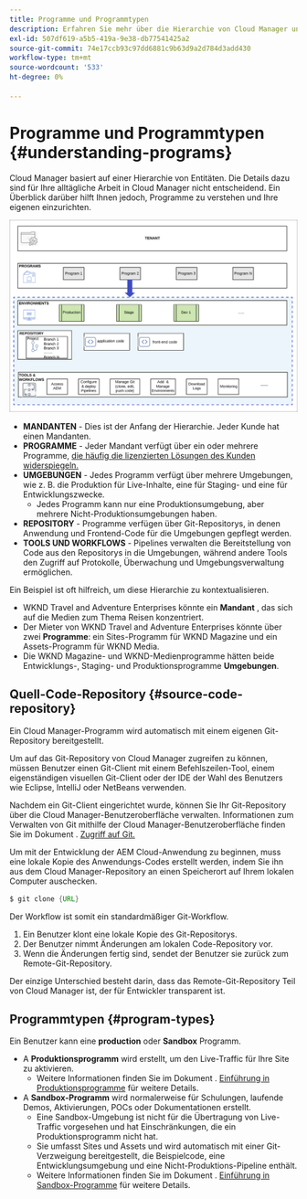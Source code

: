 ```yaml
---
title: Programme und Programmtypen
description: Erfahren Sie mehr über die Hierarchie von Cloud Manager und darüber, wie die verschiedenen Arten von Programmen in die Struktur passen und wie sie voneinander abweichen.
exl-id: 507df619-a5b5-419a-9e38-db77541425a2
source-git-commit: 74e17ccb93c97dd6881c9b63d9a2d784d3add430
workflow-type: tm+mt
source-wordcount: '533'
ht-degree: 0%

---
```



# Programme und Programmtypen {#understanding-programs}

Cloud Manager basiert auf einer Hierarchie von Entitäten. Die Details dazu sind für Ihre alltägliche Arbeit in Cloud Manager nicht entscheidend. Ein Überblick darüber hilft Ihnen jedoch, Programme zu verstehen und Ihre eigenen einzurichten.

![Cloud Manager-Hierarchie](assets/program-types1.png)

* **MANDANTEN** - Dies ist der Anfang der Hierarchie. Jeder Kunde hat einen Mandanten.
* **PROGRAMME** - Jeder Mandant verfügt über ein oder mehrere Programme, [die häufig die lizenzierten Lösungen des Kunden widerspiegeln.](introduction-production-programs.md)
* **UMGEBUNGEN** - Jedes Programm verfügt über mehrere Umgebungen, wie z. B. die Produktion für Live-Inhalte, eine für Staging- und eine für Entwicklungszwecke.
   * Jedes Programm kann nur eine Produktionsumgebung, aber mehrere Nicht-Produktionsumgebungen haben.
* **REPOSITORY** - Programme verfügen über Git-Repositorys, in denen Anwendung und Frontend-Code für die Umgebungen gepflegt werden.
* **TOOLS UND WORKFLOWS** - Pipelines verwalten die Bereitstellung von Code aus den Repositorys in die Umgebungen, während andere Tools den Zugriff auf Protokolle, Überwachung und Umgebungsverwaltung ermöglichen.

Ein Beispiel ist oft hilfreich, um diese Hierarchie zu kontextualisieren.

* WKND Travel and Adventure Enterprises könnte ein **Mandant** , das sich auf die Medien zum Thema Reisen konzentriert.
* Der Mieter von WKND Travel and Adventure Enterprises könnte über zwei **Programme**: ein Sites-Programm für WKND Magazine und ein Assets-Programm für WKND Media.
* Die WKND Magazine- und WKND-Medienprogramme hätten beide Entwicklungs-, Staging- und Produktionsprogramme **Umgebungen**.

## Quell-Code-Repository {#source-code-repository}

Ein Cloud Manager-Programm wird automatisch mit einem eigenen Git-Repository bereitgestellt.

Um auf das Git-Repository von Cloud Manager zugreifen zu können, müssen Benutzer einen Git-Client mit einem Befehlszeilen-Tool, einem eigenständigen visuellen Git-Client oder der IDE der Wahl des Benutzers wie Eclipse, IntelliJ oder NetBeans verwenden.

Nachdem ein Git-Client eingerichtet wurde, können Sie Ihr Git-Repository über die Cloud Manager-Benutzeroberfläche verwalten. Informationen zum Verwalten von Git mithilfe der Cloud Manager-Benutzeroberfläche finden Sie im Dokument . [Zugriff auf Git.](/help/implementing/cloud-manager/managing-code/accessing-repos.md)

Um mit der Entwicklung der AEM Cloud-Anwendung zu beginnen, muss eine lokale Kopie des Anwendungs-Codes erstellt werden, indem Sie ihn aus dem Cloud Manager-Repository an einen Speicherort auf Ihrem lokalen Computer auschecken.

```java
$ git clone {URL}
```

Der Workflow ist somit ein standardmäßiger Git-Workflow.

1. Ein Benutzer klont eine lokale Kopie des Git-Repositorys.
1. Der Benutzer nimmt Änderungen am lokalen Code-Repository vor.
1. Wenn die Änderungen fertig sind, sendet der Benutzer sie zurück zum Remote-Git-Repository.

Der einzige Unterschied besteht darin, dass das Remote-Git-Repository Teil von Cloud Manager ist, der für Entwickler transparent ist.

## Programmtypen {#program-types}

Ein Benutzer kann eine **production** oder **Sandbox** Programm.

* A **Produktionsprogramm** wird erstellt, um den Live-Traffic für Ihre Site zu aktivieren.
   * Weitere Informationen finden Sie im Dokument . [Einführung in Produktionsprogramme](/help/implementing/cloud-manager/getting-access-to-aem-in-cloud/introduction-production-programs.md) für weitere Details.
* A **Sandbox-Programm** wird normalerweise für Schulungen, laufende Demos, Aktivierungen, POCs oder Dokumentationen erstellt.
   * Eine Sandbox-Umgebung ist nicht für die Übertragung von Live-Traffic vorgesehen und hat Einschränkungen, die ein Produktionsprogramm nicht hat.
   * Sie umfasst Sites und Assets und wird automatisch mit einer Git-Verzweigung bereitgestellt, die Beispielcode, eine Entwicklungsumgebung und eine Nicht-Produktions-Pipeline enthält.
   * Weitere Informationen finden Sie im Dokument . [Einführung in Sandbox-Programme](/help/implementing/cloud-manager/getting-access-to-aem-in-cloud/introduction-sandbox-programs.md) für weitere Details.
